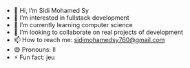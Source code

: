 - 👋 Hi, I’m Sidi Mohamed Sy
- 👀 I’m interested in fullstack development 
- 🌱 I’m currently learning computer science
- 💞️ I’m looking to collaborate on real projects of development
- 📫 How to reach me: sidimohamedsy760@gmail.com
- 😄 Pronouns: Il
- ⚡ Fun fact: jeu

<!---
YsMohamed/YsMohamed is a ✨ special ✨ repository because its `README.md` (this file) appears on your GitHub profile.
You can click the Preview link to take a look at your changes.
--->
